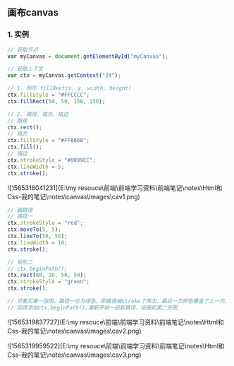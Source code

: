 ## 画布canvas

### 1. 实例



```javascript
// 获取节点
var myCanvas = document.getElementById("myCanvas");

// 获取上下文
var ctx = myCanvas.getContext("2d");

// 1. 矩形 fillRect(x, y, width, height)
ctx.fillStyle = "#FFCCCC";
ctx.fillRect(50, 50, 150, 150);

// 2. 路径、填充、描边
// 路径
ctx.rect();
// 填充
ctx.fillStyle = "#FF6666";
ctx.fill();
// 描边
ctx.strokeStyle = "#0099CC";
ctx.lineWidth = 5;
ctx.stroke();
```

![1565318041231](E:\my resouce\前端\前端学习资料\前端笔记\notes\Html和Css-我的笔记\notes\canvas\images\cav1.png)

```javascript
// 画路径
// 路径一
ctx.strokeStyle = "red";
ctx.moveTo(5, 5);
ctx.lineTo(50, 50);
ctx.lineWidth = 10;
ctx.stroke();

// 矩形二
// ctx.beginPath();
ctx.rect(80, 10, 50, 50);
ctx.strokeStyle = "green";
ctx.stroke();

// 可看见第一张图，路径一也为绿色，即路径被stroke了两次，最后一次颜色覆盖了上一次。
// 因该添加ctx.beginPath();重新开始一段新路径，绘画如第二张图
```

![1565319837727](E:\my resouce\前端\前端学习资料\前端笔记\notes\Html和Css-我的笔记\notes\canvas\images\cav2.png)

![1565319959522](E:\my resouce\前端\前端学习资料\前端笔记\notes\Html和Css-我的笔记\notes\canvas\images\cav3.png)